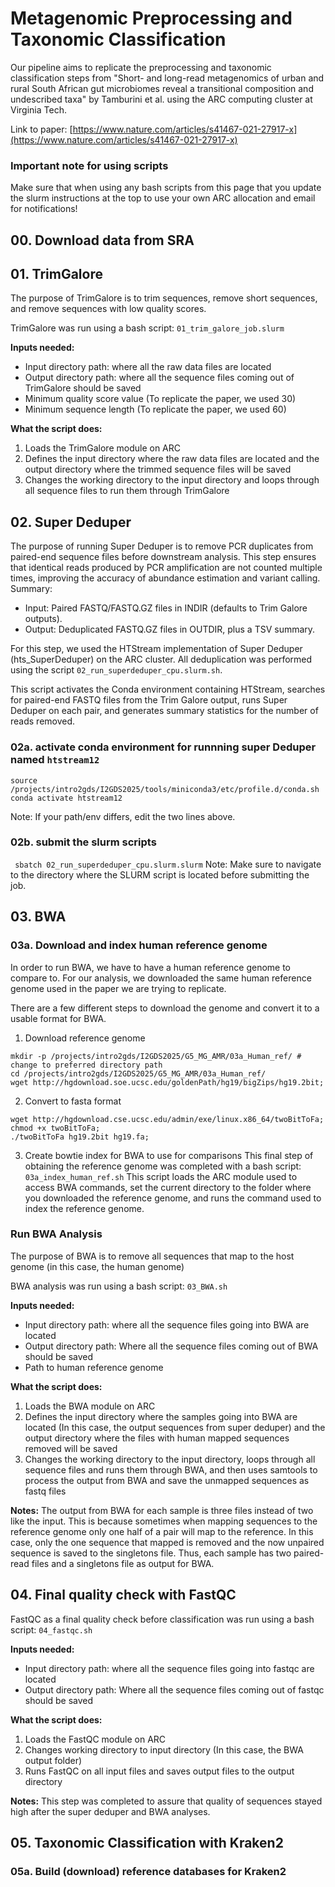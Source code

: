 
# Metagenomic Preprocessing and Taxonomic Classification
Our pipeline aims to replicate the preprocessing and taxonomic classification steps from
"Short- and long-read metagenomics of urban and rural South African gut microbiomes reveal 
a transitional composition and undescribed taxa" by Tamburini et al. using the ARC 
computing cluster at Virginia Tech.

Link to paper: [https://www.nature.com/articles/s41467-021-27917-x](https://www.nature.com/articles/s41467-021-27917-x)

### Important note for using scripts
Make sure that when using any bash scripts from this page that you update the slurm 
instructions at the top to use your own ARC allocation and email for notifications!

## 00. Download data from SRA


## 01. TrimGalore

The purpose of TrimGalore is to trim sequences, remove short sequences, and remove sequences with low quality scores.

TrimGalore was run using a bash script: `01_trim_galore_job.slurm`

**Inputs needed:**
* Input directory path: where all the raw data files are located
* Output directory path: where all the sequence files coming out of TrimGalore should be saved
* Minimum quality score value (To replicate the paper, we used 30)
* Minimum sequence length (To replicate the paper, we used 60)

**What the script does:**
1. Loads the TrimGalore module on ARC
2. Defines the input directory where the raw data files are located and the output directory where the trimmed sequence files will be saved
3. Changes the working directory to the input directory and loops through all sequence files to run them through 
TrimGalore

## 02. Super Deduper
The purpose of running Super Deduper is to remove PCR duplicates from paired-end sequence files before downstream analysis. This step ensures that identical reads produced by PCR amplification are not counted multiple times, improving the accuracy of abundance estimation and variant calling.
Summary: 
* Input: Paired FASTQ/FASTQ.GZ files in INDIR (defaults to Trim Galore outputs).
* Output: Deduplicated FASTQ.GZ files in OUTDIR, plus a TSV summary.

For this step, we used the HTStream implementation of Super Deduper (hts_SuperDeduper) on the ARC cluster.
All deduplication was performed using the script ```02_run_superdeduper_cpu.slurm.sh```.

This script activates the Conda environment containing HTStream, searches for paired-end FASTQ files from the Trim Galore output, runs Super Deduper on each pair, and generates summary statistics for the number of reads removed.

### 02a. activate conda environment for runnning super Deduper named ```htstream12``` 
```
source /projects/intro2gds/I2GDS2025/tools/miniconda3/etc/profile.d/conda.sh
conda activate htstream12
```
Note: If your path/env differs, edit the two lines above.

### 02b. submit the slurm scripts
``` sbatch 02_run_superdeduper_cpu.slurm.slurm```
Note: Make sure to navigate to the directory where the SLURM script is located before submitting the job.

## 03. BWA

### 03a. Download and index human reference genome

In order to run BWA, we have to have a human reference genome to compare to. 
For our analysis, we downloaded the same human reference genome used in the paper
we are trying to replicate. 

There are a few different steps to download the genome and convert 
it to a usable format for BWA.

1. Download reference genome
```
mkdir -p /projects/intro2gds/I2GDS2025/G5_MG_AMR/03a_Human_ref/ # change to preferred directory path
cd /projects/intro2gds/I2GDS2025/G5_MG_AMR/03a_Human_ref/
wget http://hgdownload.soe.ucsc.edu/goldenPath/hg19/bigZips/hg19.2bit;
```
2. Convert to fasta format
```
wget http://hgdownload.cse.ucsc.edu/admin/exe/linux.x86_64/twoBitToFa;
chmod +x twoBitToFa;
./twoBitToFa hg19.2bit hg19.fa;
```
3. Create bowtie index for BWA to use for comparisons
This final step of obtaining the reference genome was completed with a bash script: `03a_index_human_ref.sh`
This script loads the ARC module used to access BWA commands, set the current directory to the folder
where you downloaded the reference genome, and runs the command used to index the reference genome. 

### Run BWA Analysis

The purpose of BWA is to remove all sequences that map to the host genome (in this case, the human genome)

BWA analysis was run using a bash script: `03_BWA.sh`

**Inputs needed:**
* Input directory path: where all the sequence files going into BWA are located
* Output directory path: Where all the sequence files coming out of BWA should be saved
* Path to human reference genome

**What the script does:**
1. Loads the BWA module on ARC
2. Defines the input directory where the samples going into BWA are located (In this case, the output sequences
from super deduper) and the output directory where the files with human mapped sequences removed will be saved
3. Changes the working directory to the input directory, loops through all sequence files and runs them through 
BWA, and then uses samtools to process the output from BWA and save the unmapped sequences as fastq files

**Notes:**
The output from BWA for each sample is three files instead of two like the input. This is because sometimes
when mapping sequences to the reference genome only one half of a pair will map to the reference. In this case, only 
the one sequence that mapped is removed and the now unpaired sequence is saved to the singletons file. Thus, each
sample has two paired-read files and a singletons file as output for BWA.


## 04. Final quality check with FastQC

FastQC as a final quality check before classification was run using a bash script: `04_fastqc.sh`

**Inputs needed:**
* Input directory path: where all the sequence files going into fastqc are located
* Output directory path: Where all the sequence files coming out of fastqc should be saved

**What the script does:**
1. Loads the FastQC module on ARC
2. Changes working directory to input directory (In this case, the BWA output folder)
3. Runs FastQC on all input files and saves output files to the output directory

**Notes:**
This step was completed to assure that quality of sequences stayed high after the super deduper and BWA analyses.

## 05. Taxonomic Classification with Kraken2

### 05a. Build (download) reference databases for Kraken2
